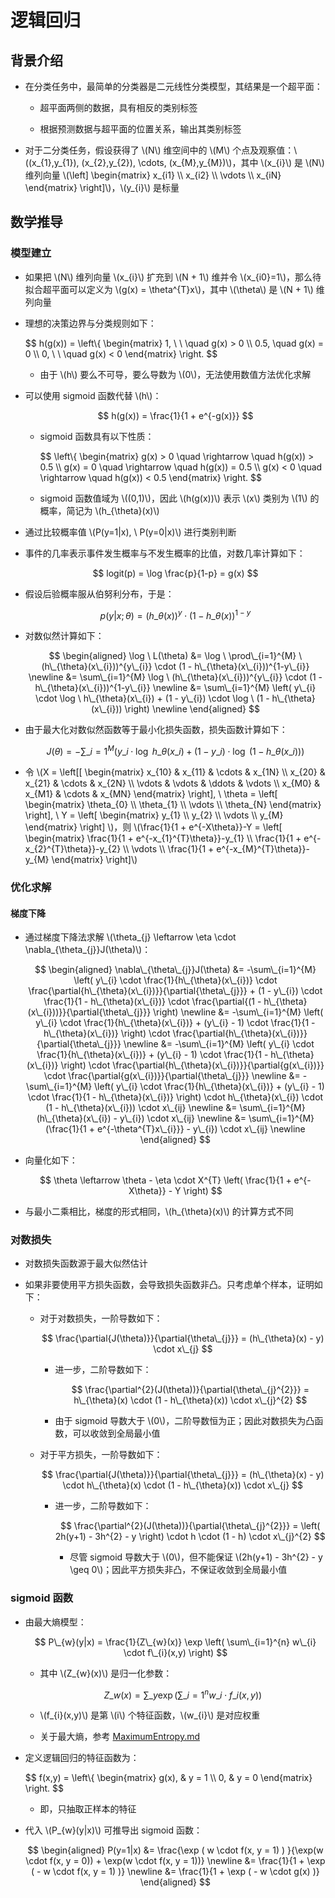<script type="text/javascript" src="http://cdn.mathjax.org/mathjax/latest/MathJax.js?config=default"></script>

# 逻辑回归

## 背景介绍

- 在分类任务中，最简单的分类器是二元线性分类模型，其结果是一个超平面：

	- 超平面两侧的数据，具有相反的类别标签

	- 根据预测数据与超平面的位置关系，输出其类别标签

- 对于二分类任务，假设获得了 \\(N\\) 维空间中的 \\(M\\) 个点及观察值：\\((x\_{1},y\_{1}), (x\_{2},y\_{2}), \cdots, (x\_{M},y\_{M})\\)，其中 \\(x\_{i}\\) 是 \\(N\\) 维列向量 \\(\\left] \begin{matrix} x\_{i1} \\\\ x\_{i2} \\\\ \vdots \\\\ x\_{iN} \end{matrix} \\right]\\)，\\(y\_{i}\\) 是标量

## 数学推导

### 模型建立

- 如果把 \\(N\\) 维列向量 \\(x\_{i}\\) 扩充到 \\(N + 1\\) 维并令 \\(x\_{i0}=1\\)，那么待拟合超平面可以定义为 \\(g(x) = \theta^{T}x\\)，其中 \\(\theta\\) 是 \\(N + 1\\) 维列向量

- 理想的决策边界与分类规则如下：

	$$ h(g(x)) = \\left\\{ \begin{matrix} 1, \ \ \quad g(x) > 0 \\\\ 0.5, \quad g(x) = 0 \\\\ 0, \ \ \quad g(x) < 0 \end{matrix} \\right. $$

	- 由于 \\(h\\) 要么不可导，要么导数为 \\(0\\)，无法使用数值方法优化求解

- 可以使用 sigmoid 函数代替 \\(h\\)：

	$$ h(g(x)) = \frac{1}{1 + e^{-g(x)}} $$
		
	- sigmoid 函数具有以下性质：

		$$ \\left\\{ \begin{matrix} g(x) > 0 \quad \rightarrow \quad h(g(x)) > 0.5 \\\\ g(x) = 0 \quad \rightarrow \quad h(g(x)) = 0.5 \\\\ g(x) < 0 \quad \rightarrow \quad h(g(x)) < 0.5 \end{matrix} \\right. $$
		
	- sigmoid 函数值域为 \\((0,1)\\)，因此 \\(h(g(x))\\) 表示 \\(x\\) 类别为 \\(1\\) 的概率，简记为 \\(h\_{\theta}(x)\\)

- 通过比较概率值 \\(P(y=1|x), \ P(y=0|x)\\) 进行类别判断

- 事件的几率表示事件发生概率与不发生概率的比值，对数几率计算如下：

	$$ logit(p) = \log \frac{p}{1-p} = g(x) $$

- 假设后验概率服从伯努利分布，于是：

	$$ p(y|x;\theta) = (h\_{\theta}(x))^{y} \cdot (1 - h\_{\theta}(x))^{1-y} $$

- 对数似然计算如下：

	$$
	\begin{aligned}
	\log \ L(\theta) &= \log \ \prod\_{i=1}^{M} \ (h\_{\theta}(x\_{i}))^{y\_{i}} \cdot (1 - h\_{\theta}(x\_{i}))^{1-y\_{i}} \newline
	&= \sum\_{i=1}^{M} \log \ (h\_{\theta}(x\_{i}))^{y\_{i}} \cdot (1 - h\_{\theta}(x\_{i}))^{1-y\_{i}} \newline
	&= \sum\_{i=1}^{M} \left( y\_{i} \cdot \log \ h\_{\theta}(x\_{i}) + (1 - y\_{i}) \cdot \log \ (1 - h\_{\theta}(x\_{i})) \right) \newline
	\end{aligned}
	$$

- 由于最大化对数似然函数等于最小化损失函数，损失函数计算如下：

	$$ J(\theta) = - \sum\_{i=1}^{M} \left( y\_{i} \cdot \log \ h\_{\theta}(x\_{i}) + (1 - y\_{i}) \cdot \log \ (1 - h\_{\theta}(x\_{i})) \right) $$

- 令 \\(X = \\left[[ \begin{matrix} x\_{10} & x\_{11} & \cdots & x\_{1N} \\\\ x\_{20} & x\_{21} & \cdots & x\_{2N} \\\\ \vdots & \vdots & \ddots & \vdots \\\\ x\_{M0} & x\_{M1} & \cdots & x\_{MN} \end{matrix} \\right], \ \theta = \\left[ \begin{matrix} \theta\_{0} \\\\ \theta\_{1} \\\\ \vdots \\\\ \theta\_{N} \end{matrix} \\right], \ Y = \\left[ \begin{matrix} y\_{1} \\\\ y\_{2} \\\\ \vdots \\\\ y\_{M} \end{matrix} \\right] \\)，则 \\(\frac{1}{1 + e^{-X\theta}}-Y = \\left[ \begin{matrix} \frac{1}{1 + e^{-x\_{1}^{T}\theta}}-y\_{1} \\\\ \frac{1}{1 + e^{-x\_{2}^{T}\theta}}-y\_{2} \\\\ \vdots \\\\ \frac{1}{1 + e^{-x\_{M}^{T}\theta}}-y\_{M} \end{matrix} \\right]\\)

### 优化求解

#### 梯度下降

- 通过梯度下降法求解 \\(\theta\_{j} \leftarrow \eta \cdot \nabla\_{\theta\_{j}}J(\theta)\\)：

	$$
	\begin{aligned}
	\nabla\_{\theta\_{j}}J(\theta) &= -\sum\_{i=1}^{M} \left( y\_{i} \cdot \frac{1}{h\_{\theta}(x\_{i})} \cdot \frac{\partial{h\_{\theta}(x\_{i})}}{\partial{\theta\_{j}}} + (1 - y\_{i}) \cdot \frac{1}{1 - h\_{\theta}(x\_{i})} \cdot \frac{\partial{(1 - h\_{\theta}(x\_{i}))}}{\partial{\theta\_{j}}} \right) \newline
	&= -\sum\_{i=1}^{M} \left( y\_{i} \cdot \frac{1}{h\_{\theta}(x\_{i})} + (y\_{i} - 1) \cdot \frac{1}{1 - h\_{\theta}(x\_{i})} \right) \cdot \frac{\partial{h\_{\theta}(x\_{i})}}{\partial{\theta\_{j}}} \newline
	&= -\sum\_{i=1}^{M} \left( y\_{i} \cdot \frac{1}{h\_{\theta}(x\_{i})} + (y\_{i} - 1) \cdot \frac{1}{1 - h\_{\theta}(x\_{i})} \right) \cdot \frac{\partial{h\_{\theta}(x\_{i})}}{\partial{g(x\_{i})}} \cdot \frac{\partial{g(x\_{i})}}{\partial{\theta\_{j}}} \newline
	&= -\sum\_{i=1}^{M} \left( y\_{i} \cdot \frac{1}{h\_{\theta}(x\_{i})} + (y\_{i} - 1) \cdot \frac{1}{1 - h\_{\theta}(x\_{i})} \right) \cdot h\_{\theta}(x\_{i}) \cdot (1 - h\_{\theta}(x\_{i})) \cdot x\_{ij} \newline
	&= \sum\_{i=1}^{M} (h\_{\theta}(x\_{i}) - y\_{i}) \cdot x\_{ij} \newline
	&= \sum\_{i=1}^{M} (\frac{1}{1 + e^{-\theta^{T}x\_{i}}} - y\_{i}) \cdot x\_{ij} \newline
	\end{aligned}
	$$

- 向量化如下：

	$$ \theta \leftarrow \theta - \eta \cdot X^{T} \left( \frac{1}{1 + e^{-X\theta}} - Y \right) $$

- 与最小二乘相比，梯度的形式相同，\\(h\_{\theta}(x)\\) 的计算方式不同

### 对数损失

- 对数损失函数源于最大似然估计

- 如果非要使用平方损失函数，会导致损失函数非凸。只考虑单个样本，证明如下：

	- 对于对数损失，一阶导数如下：

		$$ \frac{\partial{J(\theta)}}{\partial{\theta\_{j}}} = (h\_{\theta}(x) - y) \cdot x\_{j} $$

		- 进一步，二阶导数如下：

			$$ \frac{\partial^{2}(J(\theta))}{\partial{\theta\_{j}^{2}}} = h\_{\theta}(x) \cdot (1 - h\_{\theta}(x)) \cdot x\_{j}^{2} $$

		- 由于 sigmoid 导数大于 \\(0\\)，二阶导数恒为正；因此对数损失为凸函数，可以收敛到全局最小值

	- 对于平方损失，一阶导数如下：

		$$ \frac{\partial{J(\theta)}}{\partial{\theta\_{j}}} = (h\_{\theta}(x) - y) \cdot h\_{\theta}(x) \cdot (1 - h\_{\theta}(x)) \cdot x\_{j} $$

		- 进一步，二阶导数如下：

			$$ \frac{\partial^{2}(J(\theta))}{\partial{\theta\_{j}^{2}}} = \left( 2h(y+1) - 3h^{2} - y \right) \cdot h \cdot (1 - h) \cdot x\_{j}^{2} $$
			
			- 尽管 sigmoid 导数大于 \\(0\\)，但不能保证 \\(2h(y+1) - 3h^{2} - y \geq 0\\)；因此平方损失非凸，不保证收敛到全局最小值

### sigmoid 函数

- 由最大熵模型：

	$$ P\_{w}(y|x) = \frac{1}{Z\_{w}(x)} \exp \left( \sum\_{i=1}^{n} w\_{i} \cdot f\_{i}(x,y) \right) $$

	- 其中 \\(Z\_{w}(x)\\) 是归一化参数：

		$$ Z\_{w}(x) = \sum\_{y} \exp \left( \sum\_{i=1}^{n} w\_{i} \cdot f\_{i}(x,y) \right) $$

	- \\(f\_{i}(x,y)\\) 是第 \\(i\\) 个特征函数，\\(w\_{i}\\) 是对应权重

	- 关于最大熵，参考 [MaximumEntropy.md](MaximumEntropy.md)

- 定义逻辑回归的特征函数为：

	$$ f(x,y) = \\left\\{ \begin{matrix} g(x), & y = 1 \\\\ 0, & y = 0 \end{matrix} \\right\. $$
	
	- 即，只抽取正样本的特征

- 代入 \\(P\_{w}(y|x)\\) 可推导出 sigmoid 函数：

	$$
	\begin{aligned}
	P(y=1|x) &= \frac{\exp ( w \cdot f(x, y = 1) ) }{\exp(w \cdot f(x, y = 0)) + \exp(w \cdot f(x, y = 1))} \newline
	&= \frac{1}{1 + \exp ( - w \cdot f(x, y = 1) )} \newline
	&= \frac{1}{1 + \exp ( - w \cdot g(x) )}
	\end{aligned}
	$$